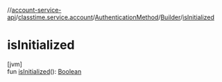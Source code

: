 //[account-service-api](../../../../index.md)/[classtime.service.account](../../index.md)/[AuthenticationMethod](../index.md)/[Builder](index.md)/[isInitialized](is-initialized.md)

# isInitialized

[jvm]\
fun [isInitialized](is-initialized.md)(): [Boolean](https://kotlinlang.org/api/latest/jvm/stdlib/kotlin/-boolean/index.html)
